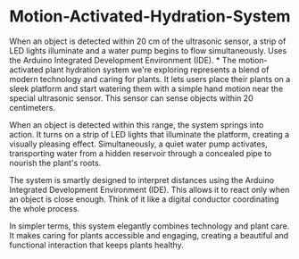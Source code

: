 # Motion-Activated-Hydration-System
When an object is detected within 20 cm of the ultrasonic sensor, a strip of LED lights illuminate and a water pump begins to flow simultaneously. Uses the Arduino Integrated Development Environment (IDE).
*
The motion-activated plant hydration system we're exploring represents a blend of modern technology and caring for plants. It lets users place their plants on a sleek platform and start watering them with a simple hand motion near the special ultrasonic sensor. This sensor can sense objects within 20 centimeters.

When an object is detected within this range, the system springs into action. It turns on a strip of LED lights that illuminate the platform, creating a visually pleasing effect. Simultaneously, a quiet water pump activates, transporting water from a hidden reservoir through a concealed pipe to nourish the plant's roots.

The system is smartly designed to interpret distances using the Arduino Integrated Development Environment (IDE). This allows it to react only when an object is close enough. Think of it like a digital conductor coordinating the whole process.

In simpler terms, this system elegantly combines technology and plant care. It makes caring for plants accessible and engaging, creating a beautiful and functional interaction that keeps plants healthy.
